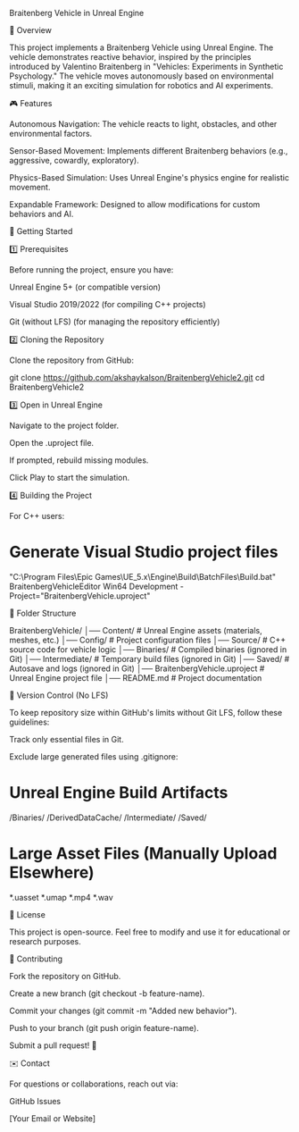 Braitenberg Vehicle in Unreal Engine

📌 Overview

This project implements a Braitenberg Vehicle using Unreal Engine. The vehicle demonstrates reactive behavior, inspired by the principles introduced by Valentino Braitenberg in "Vehicles: Experiments in Synthetic Psychology." The vehicle moves autonomously based on environmental stimuli, making it an exciting simulation for robotics and AI experiments.

🎮 Features

Autonomous Navigation: The vehicle reacts to light, obstacles, and other environmental factors.

Sensor-Based Movement: Implements different Braitenberg behaviors (e.g., aggressive, cowardly, exploratory).

Physics-Based Simulation: Uses Unreal Engine's physics engine for realistic movement.

Expandable Framework: Designed to allow modifications for custom behaviors and AI.

🚀 Getting Started

1️⃣ Prerequisites

Before running the project, ensure you have:

Unreal Engine 5+ (or compatible version)

Visual Studio 2019/2022 (for compiling C++ projects)

Git (without LFS) (for managing the repository efficiently)

2️⃣ Cloning the Repository

Clone the repository from GitHub:

git clone https://github.com/akshaykalson/BraitenbergVehicle2.git
cd BraitenbergVehicle2

3️⃣ Open in Unreal Engine

Navigate to the project folder.

Open the .uproject file.

If prompted, rebuild missing modules.

Click Play to start the simulation.

4️⃣ Building the Project

For C++ users:

# Generate Visual Studio project files
"C:\Program Files\Epic Games\UE_5.x\Engine\Build\BatchFiles\Build.bat" BraitenbergVehicleEditor Win64 Development -Project="BraitenbergVehicle.uproject"

📂 Folder Structure

BraitenbergVehicle/
│── Content/                 # Unreal Engine assets (materials, meshes, etc.)
│── Config/                  # Project configuration files
│── Source/                  # C++ source code for vehicle logic
│── Binaries/                # Compiled binaries (ignored in Git)
│── Intermediate/            # Temporary build files (ignored in Git)
│── Saved/                   # Autosave and logs (ignored in Git)
│── BraitenbergVehicle.uproject  # Unreal Engine project file
│── README.md                # Project documentation

🔄 Version Control (No LFS)

To keep repository size within GitHub's limits without Git LFS, follow these guidelines:

Track only essential files in Git.

Exclude large generated files using .gitignore:

# Unreal Engine Build Artifacts
/Binaries/
/DerivedDataCache/
/Intermediate/
/Saved/

# Large Asset Files (Manually Upload Elsewhere)
*.uasset
*.umap
*.mp4
*.wav

📜 License

This project is open-source. Feel free to modify and use it for educational or research purposes.

🤝 Contributing

Fork the repository on GitHub.

Create a new branch (git checkout -b feature-name).

Commit your changes (git commit -m "Added new behavior").

Push to your branch (git push origin feature-name).

Submit a pull request! 🚀

✉️ Contact

For questions or collaborations, reach out via:

GitHub Issues

[Your Email or Website]


